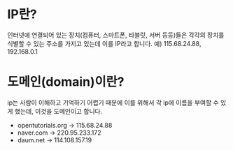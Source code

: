 # IP란?
인터넷에 연결되어 있는 장치(컴퓨터, 스마트폰, 타블릿, 서버 등등)들은 각각의 장치를 식별할 수 있는 주소를 가지고 있는데 이를 IP라고 합니다. 
예) 115.68.24.88, 192.168.0.1

# 도메인(domain)이란?
ip는 사람이 이해하고 기억하기 어렵기 때문에 이를 위해서 각 ip에 이름을 부여할 수 있게 했는데, 이것을 도메인이고 합니다.
  - opentutorials.org -> 115.68.24.88
  - naver.com -> 220.95.233.172
  - daum.net -> 114.108.157.19
  
  

